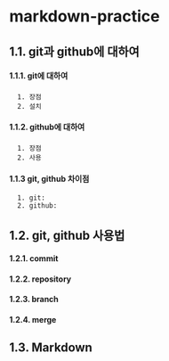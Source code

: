 # markdown-practice

## 1.1. git과 github에 대하여
#### 1.1.1. git에 대하여
      1. 장점
      2. 설치
        
#### 1.1.2. github에 대하여
      1. 장점
      2. 사용
    
    
#### 1.1.3 git, github 차이점
      1. git:
      2. github:
    
## 1.2. git, github 사용법
#### 1.2.1. commit
#### 1.2.2. repository
#### 1.2.3. branch
#### 1.2.4. merge

## 1.3. Markdown
